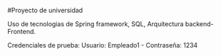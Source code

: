 #Proyecto de universidad

Uso de tecnologias de Spring framework, SQL, Arquitectura backend-Frontend.

Credenciales de prueba: 
Usuario: Empleado1 -
Contraseña: 1234
